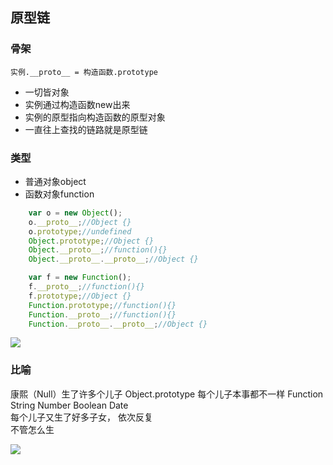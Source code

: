 ## 原型链
### 骨架
```
实例.__proto__ = 构造函数.prototype

```
- 一切皆对象
- 实例通过构造函数new出来
- 实例的原型指向构造函数的原型对象
- 一直往上查找的链路就是原型链

### 类型
- 普通对象object
- 函数对象function  

```js
    var o = new Object();
    o.__proto__;//Object {}
    o.prototype;//undefined
    Object.prototype;//Object {}
    Object.__proto__;//function(){}
    Object.__proto__.__proto__;//Object {}

    var f = new Function();
    f.__proto__;//function(){}
    f.prototype;//Object {}
    Function.prototype;//function(){}
    Function.__proto__;//function(){}
    Function.__proto__.__proto__;//Object {}
```

![](https://github.com/mqyqingfeng/Blog/raw/master/Images/prototype5.png)

### 比喻
康熙（Null）生了许多个儿子
Object.prototype
每个儿子本事都不一样
Function
String Number Boolean Date  
每个儿子又生了好多子女， 依次反复  
不管怎么生

![](https://upload-images.jianshu.io/upload_images/4023562-5e5884245df81cae.png?imageMogr2/auto-orient/strip%7CimageView2/2/w/700)